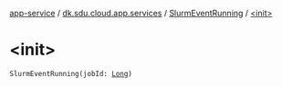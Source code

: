 [app-service](../../index.md) / [dk.sdu.cloud.app.services](../index.md) / [SlurmEventRunning](index.md) / [&lt;init&gt;](./-init-.md)

# &lt;init&gt;

`SlurmEventRunning(jobId: `[`Long`](https://kotlinlang.org/api/latest/jvm/stdlib/kotlin/-long/index.html)`)`